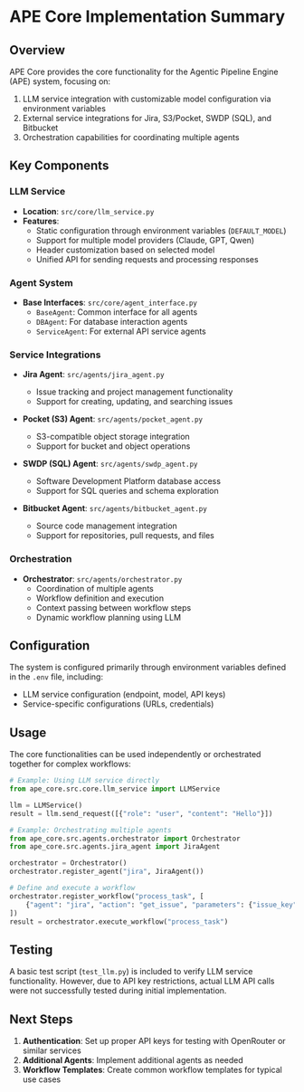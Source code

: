 # APE Core Implementation Summary

## Overview

APE Core provides the core functionality for the Agentic Pipeline Engine (APE) system, focusing on:

1. LLM service integration with customizable model configuration via environment variables
2. External service integrations for Jira, S3/Pocket, SWDP (SQL), and Bitbucket
3. Orchestration capabilities for coordinating multiple agents

## Key Components

### LLM Service

- **Location**: `src/core/llm_service.py`
- **Features**:
  - Static configuration through environment variables (`DEFAULT_MODEL`)
  - Support for multiple model providers (Claude, GPT, Qwen)
  - Header customization based on selected model
  - Unified API for sending requests and processing responses

### Agent System

- **Base Interfaces**: `src/core/agent_interface.py`
  - `BaseAgent`: Common interface for all agents
  - `DBAgent`: For database interaction agents
  - `ServiceAgent`: For external API service agents

### Service Integrations

- **Jira Agent**: `src/agents/jira_agent.py`
  - Issue tracking and project management functionality
  - Support for creating, updating, and searching issues

- **Pocket (S3) Agent**: `src/agents/pocket_agent.py`
  - S3-compatible object storage integration
  - Support for bucket and object operations

- **SWDP (SQL) Agent**: `src/agents/swdp_agent.py`
  - Software Development Platform database access
  - Support for SQL queries and schema exploration

- **Bitbucket Agent**: `src/agents/bitbucket_agent.py`
  - Source code management integration
  - Support for repositories, pull requests, and files

### Orchestration

- **Orchestrator**: `src/agents/orchestrator.py`
  - Coordination of multiple agents
  - Workflow definition and execution
  - Context passing between workflow steps
  - Dynamic workflow planning using LLM

## Configuration

The system is configured primarily through environment variables defined in the `.env` file, including:

- LLM service configuration (endpoint, model, API keys)
- Service-specific configurations (URLs, credentials)

## Usage

The core functionalities can be used independently or orchestrated together for complex workflows:

```python
# Example: Using LLM service directly
from ape_core.src.core.llm_service import LLMService

llm = LLMService()
result = llm.send_request([{"role": "user", "content": "Hello"}])

# Example: Orchestrating multiple agents
from ape_core.src.agents.orchestrator import Orchestrator
from ape_core.src.agents.jira_agent import JiraAgent

orchestrator = Orchestrator()
orchestrator.register_agent("jira", JiraAgent())

# Define and execute a workflow
orchestrator.register_workflow("process_task", [
    {"agent": "jira", "action": "get_issue", "parameters": {"issue_key": "APE-123"}}
])
result = orchestrator.execute_workflow("process_task")
```

## Testing

A basic test script (`test_llm.py`) is included to verify LLM service functionality. However, due to API key restrictions, actual LLM API calls were not successfully tested during initial implementation.

## Next Steps

1. **Authentication**: Set up proper API keys for testing with OpenRouter or similar services
2. **Additional Agents**: Implement additional agents as needed
3. **Workflow Templates**: Create common workflow templates for typical use cases